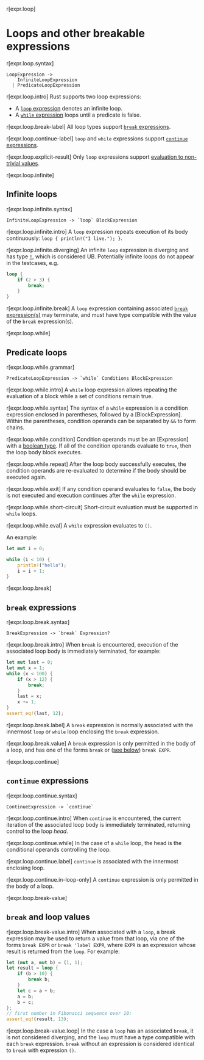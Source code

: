 r[expr.loop]
# Loops and other breakable expressions

r[expr.loop.syntax]
```grammar,expressions
LoopExpression ->
    InfiniteLoopExpression
  | PredicateLoopExpression
```

r[expr.loop.intro]
Rust supports two loop expressions:

*   A [`loop` expression](#infinite-loops) denotes an infinite loop.
*   A [`while` expression](#predicate-loops) loops until a predicate is false.

r[expr.loop.break-label]
All loop types support [`break` expressions](#break-expressions).

r[expr.loop.continue-label]
`loop` and `while` expressions support [`continue` expressions](#continue-expressions).

r[expr.loop.explicit-result]
Only `loop` expressions support [evaluation to non-trivial values](#break-and-loop-values).

r[expr.loop.infinite]
## Infinite loops

r[expr.loop.infinite.syntax]
```grammar,expressions
InfiniteLoopExpression -> `loop` BlockExpression
```

r[expr.loop.infinite.intro]
A `loop` expression repeats execution of its body continuously:
`loop { println!("I live."); }`.

r[expr.loop.infinite.diverging]
An infinite `loop` expression is diverging and has type [`!`](../types/never.md), which is considered UB. Potentially infinite loops do not appear in the testcases, e.g.

```rust
loop {
    if (2 > 3) {
        break;
    }
}
```

r[expr.loop.infinite.break]
A `loop` expression containing associated [`break` expression(s)](#break-expressions) may terminate, and must have type compatible with the value of the `break` expression(s).

r[expr.loop.while]
## Predicate loops

r[expr.loop.while.grammar]
```grammar,expressions
PredicateLoopExpression -> `while` Conditions BlockExpression
```

r[expr.loop.while.intro]
A `while` loop expression allows repeating the evaluation of a block while a set of conditions remain true.

r[expr.loop.while.syntax]
The syntax of a `while` expression is a condition expression enclosed in parentheses,
followed by a [BlockExpression].
Within the parentheses, condition operands can be separated by `&&` to form chains.

r[expr.loop.while.condition]
Condition operands must be an [Expression] with a [boolean type].
If all of the condition operands evaluate to `true`,
then the loop body block executes.

r[expr.loop.while.repeat]
After the loop body successfully executes, the condition operands are re-evaluated to determine if the body should be executed again.

r[expr.loop.while.exit]
If any condition operand evaluates to `false`,
the body is not executed and execution continues after the `while` expression.

r[expr.loop.while.short-circuit]
Short-circuit evaluation must be supported in `while` loops.

r[expr.loop.while.eval]
A `while` expression evaluates to `()`.

An example:

```rust
let mut i = 0;

while (i < 10) {
    println!("hello");
    i = i + 1;
}
```

r[expr.loop.break]
## `break` expressions

r[expr.loop.break.syntax]
```grammar,expressions
BreakExpression -> `break` Expression?
```

r[expr.loop.break.intro]
When `break` is encountered, execution of the associated loop body is immediately terminated, for example:

```rust
let mut last = 0;
let mut x = 1;
while (x < 100) {
    if (x > 12) {
        break;
    }
    last = x;
    x += 1;
}
assert_eq!(last, 12);
```

r[expr.loop.break.label]
A `break` expression is normally associated with the innermost `loop` or `while` loop enclosing the `break` expression.

r[expr.loop.break.value]
A `break` expression is only permitted in the body of a loop, and has one of the forms `break` or ([see below](#break-and-loop-values)) `break EXPR`.

r[expr.loop.continue]
## `continue` expressions

r[expr.loop.continue.syntax]
```grammar,expressions
ContinueExpression -> `continue`
```

r[expr.loop.continue.intro]
When `continue` is encountered, the current iteration of the associated loop body is immediately terminated, returning control to the loop *head*.

r[expr.loop.continue.while]
In the case of a `while` loop, the head is the conditional operands controlling the loop.

r[expr.loop.continue.label]
`continue` is associated with the innermost enclosing loop.

r[expr.loop.continue.in-loop-only]
A `continue` expression is only permitted in the body of a loop.

r[expr.loop.break-value]
## `break` and loop values

r[expr.loop.break-value.intro]
When associated with a `loop`, a break expression may be used to return a value from that loop, via one of the forms `break EXPR` or `break 'label EXPR`, where `EXPR` is an expression whose result is returned from the `loop`.
For example:

```rust
let (mut a, mut b) = (1, 1);
let result = loop {
    if (b > 10) {
        break b;
    }
    let c = a + b;
    a = b;
    b = c;
};
// first number in Fibonacci sequence over 10:
assert_eq!(result, 13);
```

r[expr.loop.break-value.loop]
In the case a `loop` has an associated `break`, it is not considered diverging, and the `loop` must have a type compatible with each `break` expression.
`break` without an expression is considered identical to `break` with expression `()`.

[`if` condition chains]: if-expr.md#chains-of-conditions
[`if` expressions]: if-expr.md
[`match` expression]: match-expr.md
[boolean type]: ../types/boolean.md
[scrutinee]: ../glossary.md#scrutinee
[temporary values]: ../expressions.md#temporaries

<script>
(function() {
    var fragments = {
        "#predicate-pattern-loops": "loop-expr.html#while-let-patterns",
    };
    var target = fragments[window.location.hash];
    if (target) {
        var url = window.location.toString();
        var base = url.substring(0, url.lastIndexOf('/'));
        window.location.replace(base + "/" + target);
    }
})();
</script>
